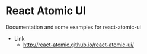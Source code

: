 React Atomic UI
====

Documentation and some examples for react-atomic-ui

* Link
   * http://react-atomic.github.io/react-atomic-ui/


